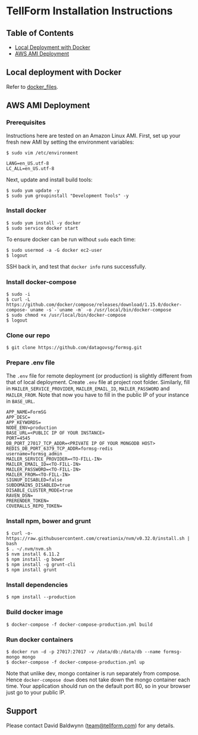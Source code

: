 TellForm Installation Instructions
==================================


## Table of Contents  

- [Local Deployment with Docker](#local-deployment-with-docker)
- [AWS AMI Deployment](#aws-ami-deployment)


## Local deployment with Docker

Refer to [docker_files](https://github.com/tellform/docker_files).

## AWS AMI Deployment

### Prerequisites

Instructions here are tested on an Amazon Linux AMI. First, set up your fresh new AMI by setting the environment variables:

```
$ sudo vim /etc/environment

LANG=en_US.utf-8
LC_ALL=en_US.utf-8
```

Next, update and install build tools:
```
$ sudo yum update -y
$ sudo yum groupinstall "Development Tools" -y
```

### Install docker

```
$ sudo yum install -y docker
$ sudo service docker start
```

To ensure docker can be run without `sudo` each time:
```
$ sudo usermod -a -G docker ec2-user
$ logout
```

SSH back in, and test that `docker info` runs successfully.

### Install docker-compose

```
$ sudo -i
$ curl -L https://github.com/docker/compose/releases/download/1.15.0/docker-compose-`uname -s`-`uname -m` -o /usr/local/bin/docker-compose
$ sudo chmod +x /usr/local/bin/docker-compose
$ logout
```

### Clone our repo

```
$ git clone https://github.com/datagovsg/formsg.git
```

### Prepare .env file

The `.env` file for remote deployment (or production) is slightly different from that of local deployment.
Create `.env` file at project root folder. Similarly, fill in `MAILER_SERVICE_PROVIDER`, `MAILER_EMAIL_ID`, `MAILER_PASSWORD` and `MAILER_FROM`. Note that now you have to fill in the public IP of your instance in `BASE_URL`.

```
APP_NAME=FormSG
APP_DESC=
APP_KEYWORDS=
NODE_ENV=production
BASE_URL=<PUBLIC IP OF YOUR INSTANCE>
PORT=4545
DB_PORT_27017_TCP_ADDR=<PRIVATE IP OF YOUR MONGODB HOST>
REDIS_DB_PORT_6379_TCP_ADDR=formsg-redis
username=formsg_admin
MAILER_SERVICE_PROVIDER=<TO-FILL-IN>
MAILER_EMAIL_ID=<TO-FILL-IN>
MAILER_PASSWORD=<TO-FILL-IN>
MAILER_FROM=<TO-FILL-IN>
SIGNUP_DISABLED=false
SUBDOMAINS_DISABLED=true
DISABLE_CLUSTER_MODE=true
RAVEN_DSN=
PRERENDER_TOKEN=
COVERALLS_REPO_TOKEN=
```

### Install npm, bower and grunt

```
$ curl -o- https://raw.githubusercontent.com/creationix/nvm/v0.32.0/install.sh | bash
$ . ~/.nvm/nvm.sh
$ nvm install 6.11.2
$ npm install -g bower
$ npm install -g grunt-cli
$ npm install grunt
```

### Install dependencies

```
$ npm install --production
```

### Build docker image

```
$ docker-compose -f docker-compose-production.yml build
```

### Run docker containers

```
$ docker run -d -p 27017:27017 -v /data/db:/data/db --name formsg-mongo mongo
$ docker-compose -f docker-compose-production.yml up
```

Note that unlike dev, mongo container is run separately from compose. Hence `docker-compose down` does not take down the mongo container each time. Your application should run on the default port 80, so in your browser just go to your public IP.

## Support

Please contact David Baldwynn (team@tellform.com) for any details.